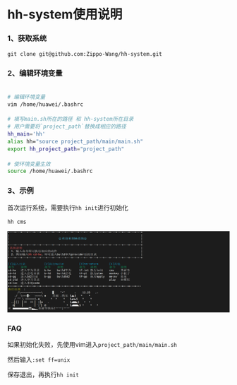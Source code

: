 # hh-system使用说明

### 1、获取系统
```git
git clone git@github.com:Zippo-Wang/hh-system.git
```
### 2、编辑环境变量
```bash

# 编辑环境变量
vim /home/huawei/.bashrc

# 填写main.sh所在的路径 和 hh-system所在目录
# 用户需要将`project_path`替换成相应的路径
hh_main='hh'
alias hh="source project_path/main/main.sh"
export hh_project_path="project_path"

# 使环境变量生效
source /home/huawei/.bashrc
```

### 3、示例
首次运行系统，需要执行`hh init`进行初始化
```bash
hh cms
```
![img.png](img.png)

### FAQ
如果初始化失败，先使用vim进入`project_path/main/main.sh`

然后输入`:set ff=unix`

保存退出，再执行`hh init`
